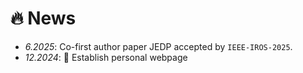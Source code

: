 # 🔥 News
- *6.2025*: Co-first author paper JEDP accepted by `IEEE-IROS-2025`.
- *12.2024*: 🎉 Establish personal webpage